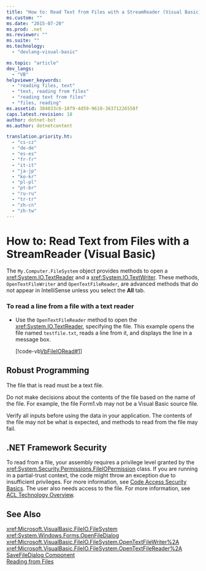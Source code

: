 ```yaml
---
title: "How to: Read Text from Files with a StreamReader (Visual Basic) | Microsoft Docs"
ms.custom: ""
ms.date: "2015-07-20"
ms.prod: .net
ms.reviewer: ""
ms.suite: ""
ms.technology: 
  - "devlang-visual-basic"

ms.topic: "article"
dev_langs: 
  - "VB"
helpviewer_keywords: 
  - "reading files, text"
  - "text, reading from files"
  - "reading text from files"
  - "files, reading"
ms.assetid: 384033c6-18f9-4d59-9610-36371226558f
caps.latest.revision: 18
author: dotnet-bot
ms.author: dotnetcontent

translation.priority.ht: 
  - "cs-cz"
  - "de-de"
  - "es-es"
  - "fr-fr"
  - "it-it"
  - "ja-jp"
  - "ko-kr"
  - "pl-pl"
  - "pt-br"
  - "ru-ru"
  - "tr-tr"
  - "zh-cn"
  - "zh-tw"
---
```

# How to: Read Text from Files with a StreamReader (Visual Basic)
The `My.Computer.FileSystem` object provides methods to open a <xref:System.IO.TextReader> and a <xref:System.IO.TextWriter>. These methods, `OpenTextFileWriter` and `OpenTextFileReader`, are advanced methods that do not appear in IntelliSense unless you select the **All** tab.  
  
### To read a line from a file with a text reader  
  
-   Use the `OpenTextFileReader` method to open the <xref:System.IO.TextReader>, specifying the file. This example opens the file named `testfile.txt`, reads a line from it, and displays the line in a message box.  
  
     [!code-vb[VbFileIORead#1](../../../../visual-basic/developing-apps/programming/drives-directories-files/codesnippet/VisualBasic/how-to-read-text-from-files-with-a-streamreader_1.vb)]  
  
## Robust Programming  
 The file that is read must be a text file.  
  
 Do not make decisions about the contents of the file based on the name of the file. For example, the file Form1.vb may not be a Visual Basic source file.  
  
 Verify all inputs before using the data in your application. The contents of the file may not be what is expected, and methods to read from the file may fail.  
  
## .NET Framework Security  
 To read from a file, your assembly requires a privilege level granted by the <xref:System.Security.Permissions.FileIOPermission> class. If you are running in a partial-trust context, the code might throw an exception due to insufficient privileges. For more information, see [Code Access Security Basics](https://msdn.microsoft.com/library/33tceax8). The user also needs access to the file. For more information, see [ACL Technology Overview](http://msdn.microsoft.com/en-us/06fbf66d-6f02-4378-b863-b2f12e349045).  
  
## See Also  
 <xref:Microsoft.VisualBasic.FileIO.FileSystem>   
 <xref:System.Windows.Forms.OpenFileDialog>   
 <xref:Microsoft.VisualBasic.FileIO.FileSystem.OpenTextFileWriter%2A>   
 <xref:Microsoft.VisualBasic.FileIO.FileSystem.OpenTextFileReader%2A>   
 [SaveFileDialog Component](http://msdn.microsoft.com/library/6f5d9321-37d7-4448-ac4c-a33c42b2a766)   
 [Reading from Files](../../../../visual-basic/developing-apps/programming/drives-directories-files/reading-from-files.md)